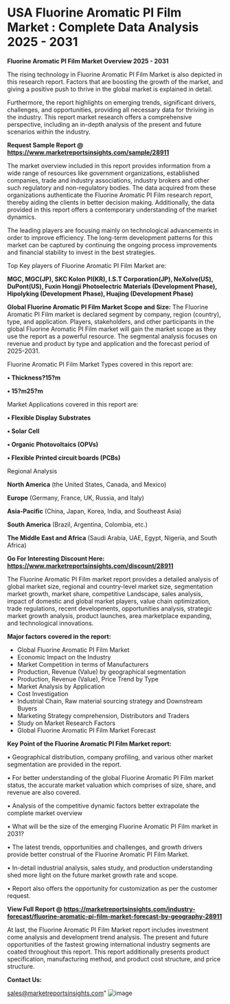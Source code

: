 # USA Fluorine Aromatic PI Film Market : Complete Data Analysis 2025 - 2031

<Strong> Fluorine Aromatic PI Film Market Overview 2025 - 2031</strong>

The rising technology in Fluorine Aromatic PI Film Market is also depicted in this research report. Factors that are boosting the growth of the market, and giving a positive push to thrive in the global market is explained in detail.

Furthermore, the report highlights on emerging trends, significant drivers, challenges, and opportunities, providing all necessary data for thriving in the industry. This report market research offers a comprehensive perspective, including an in-depth analysis of the present and future scenarios within the industry.

<strong>Request Sample Report @ <a href=https://www.marketreportsinsights.com/sample/28911>https://www.marketreportsinsights.com/sample/28911</a></strong>

The market overview included in this report provides information from a wide range of resources like government organizations, established companies, trade and industry associations, industry brokers and other such regulatory and non-regulatory bodies. The data acquired from these organizations authenticate the Fluorine Aromatic PI Film research report, thereby aiding the clients in better decision making. Additionally, the data provided in this report offers a contemporary understanding of the market dynamics.

The leading players are focusing mainly on technological advancements in order to improve efficiency. The long-term development patterns for this market can be captured by continuing the ongoing process improvements and financial stability to invest in the best strategies.

Top Key players of Fluorine Aromatic PI Film Market are:

<strong>MGC, MGC(JP), SKC Kolon PI(KR), I.S.T Corporation(JP), NeXolve(US), DuPont(US), Fuxin Hongji Photoelectric Materials (Development Phase), Hipolyking (Development Phase), Huajing (Development Phase)</strong>

<strong><b>Global Fluorine Aromatic PI Film Market Scope and Size:</b></strong>
The Fluorine Aromatic PI Film market is declared segment by company, region (country), type, and application. Players, stakeholders, and other participants in the global Fluorine Aromatic PI Film market will gain the market scope as they use the report as a powerful resource. The segmental analysis focuses on revenue and product by type and application and the forecast period of 2025-2031.

Fluorine Aromatic PI Film Market Types covered in this report are:

<strong>• Thickness?15?m

• 15?m25?m</strong>

Market Applications covered in this report are:

<strong>• Flexible Display Substrates

• Solar Cell

• Organic Photovoltaics (OPVs)

• Flexible Printed circuit boards (PCBs)</strong> 

Regional Analysis

<strong>North America</strong> (the United States, Canada, and Mexico)

<strong>Europe</strong> (Germany, France, UK, Russia, and Italy)

<strong>Asia-Pacific</strong> (China, Japan, Korea, India, and Southeast Asia)

<strong>South America</strong> (Brazil, Argentina, Colombia, etc.)

<strong>The Middle East and Africa</strong> (Saudi Arabia, UAE, Egypt, Nigeria, and South Africa)

<strong>Go For Interesting Discount Here: <a href=https://www.marketreportsinsights.com/discount/28911>https://www.marketreportsinsights.com/discount/28911</a></strong>

The Fluorine Aromatic PI Film market report provides a detailed analysis of global market size, regional and country-level market size, segmentation market growth, market share, competitive Landscape, sales analysis, impact of domestic and global market players, value chain optimization, trade regulations, recent developments, opportunities analysis, strategic market growth analysis, product launches, area marketplace expanding, and technological innovations.

<strong><b>Major factors covered in the report:</b></strong>
<ul>
  <li>Global Fluorine Aromatic PI Film Market </li>
  <li>Economic Impact on the Industry</li>
  <li>Market Competition in terms of Manufacturers</li>
  <li>Production, Revenue (Value) by geographical segmentation</li>
  <li>Production, Revenue (Value), Price Trend by Type</li>
  <li>Market Analysis by Application</li>
  <li>Cost Investigation</li>
  <li>Industrial Chain, Raw material sourcing strategy and Downstream Buyers</li>
  <li>Marketing Strategy comprehension, Distributors and Traders</li>
  <li>Study on Market Research Factors</li>
  <li>Global Fluorine Aromatic PI Film Market Forecast</li>
</ul>

<strong><b>Key Point of the Fluorine Aromatic PI Film Market report:</b></strong>

• Geographical distribution, company profiling, and various other market segmentation are provided in the report.

• For better understanding of the global Fluorine Aromatic PI Film market status, the accurate market valuation which comprises of size, share, and revenue are also covered.

• Analysis of the competitive dynamic factors better extrapolate the complete market overview

• What will be the size of the emerging Fluorine Aromatic PI Film market in 2031?

• The latest trends, opportunities and challenges, and growth drivers provide better construal of the Fluorine Aromatic PI Film Market.

• In-detail industrial analysis, sales study, and production understanding shed more light on the future market growth rate and scope.

• Report also offers the opportunity for customization as per the customer request.

<strong><b>View Full Report @ <a href=https://marketreportsinsights.com/industry-forecast/fluorine-aromatic-pi-film-market-forecast-by-geography-28911>https://marketreportsinsights.com/industry-forecast/fluorine-aromatic-pi-film-market-forecast-by-geography-28911</a></b></strong>


At last, the Fluorine Aromatic PI Film Market report includes investment come analysis and development trend analysis. The present and future opportunities of the fastest growing international industry segments are coated throughout this report. This report additionally presents product specification, manufacturing method, and product cost structure, and price structure.

<strong>Contact Us:</strong>

sales@marketreportsinsights.com"
![image](https://github.com/user-attachments/assets/a95e84fc-886c-4ee6-9f7d-160770423c3c)
